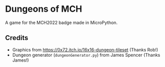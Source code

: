 # Dungeons of MCH

A game for the MCH2022 badge made in MicroPython.

## Credits

* Graphics from https://0x72.itch.io/16x16-dungeon-tileset (Thanks Rob!)
* Dungeon generator (`dungeonGenerator.py`) from James Spencer (Thanks James!)
